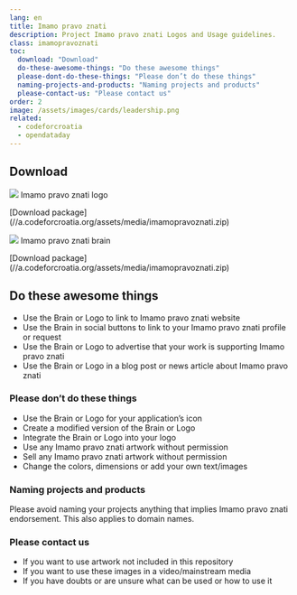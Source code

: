 ```yaml
---
lang: en
title: Imamo pravo znati
description: Project Imamo pravo znati Logos and Usage guidelines.
class: imamopravoznati
toc:
  download: "Download"
  do-these-awesome-things: "Do these awesome things"
  please-dont-do-these-things: "Please don’t do these things"
  naming-projects-and-products: "Naming projects and products"
  please-contact-us: "Please contact us"
order: 2
image: /assets/images/cards/leadership.png
related:
  - codeforcroatia
  - opendataday
---
```


## Download

<aside markdown="1" class="pquote">
  <img src="https://images.weserv.nl/?url=//a.codeforcroatia.org/assets/media/imamopravoznati/imamopravoznati-logo-3339px.png&w=668&h=375&output=png&fit=cover">
  Imamo pravo znati logo
  <p markdown="1" class="pquote-credit">
   [Download package](//a.codeforcroatia.org/assets/media/imamopravoznati.zip)
  </p>
</aside>

<aside markdown="1" class="pquote">
  <img src="https://images.weserv.nl/?url=//a.codeforcroatia.org/assets/media/imamopravoznati/brain-imamopravoznati-290px.png&w=668&h=375&output=png&fit=cover">
  Imamo pravo znati brain
  <p markdown="1" class="pquote-credit">
   [Download package](//a.codeforcroatia.org/assets/media/imamopravoznati.zip)
  </p>
</aside>

## Do these awesome things

* Use the Brain or Logo to link to Imamo pravo znati website
* Use the Brain in social buttons to link to your Imamo pravo znati profile or request
* Use the Brain or Logo to advertise that your work is supporting Imamo pravo znati
* Use the Brain or Logo in a blog post or news article about Imamo pravo znati

### Please don’t do these things

* Use the Brain or Logo for your application’s icon
* Create a modified version of the Brain or Logo
* Integrate the Brain or Logo into your logo
* Use any Imamo pravo znati artwork without permission
* Sell any Imamo pravo znati artwork without permission
* Change the colors, dimensions or add your own text/images

### Naming projects and products

Please avoid naming your projects anything that implies Imamo pravo znati endorsement. This also applies to domain names.

### Please contact us

* If you want to use artwork not included in this repository
* If you want to use these images in a video/mainstream media
* If you have doubts or are unsure what can be used or how to use it
